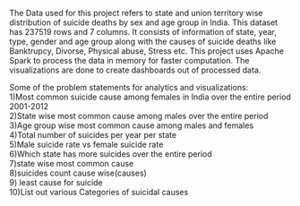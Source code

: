 The Data used for this project refers to state and union territory wise distribution of suicide deaths by sex and age group in India.
This dataset has 237519 rows and 7 columns. It consists of information of state, year, type, gender and age group along with the causes of suicide deaths like Banktrupcy, Divorse, Physical abuse, Stress etc.
This project uses Apache Spark to process the data in memory for faster computation. The visualizations are done to create dashboards out of processed data.

Some of the problem statements for analytics and visualizations:\
1)Most common suicide cause among females in India over the entire period 2001-2012\
2)State wise most common cause among males over the entire period\
3)Age group wise most common cause among males and females\
4)Total number of suicides per year per state\
5)Male suicide rate vs female suicide rate\
6)Which state has more suicides over the entire period\
7)state wise most common cause\
8)suicides count cause wise(causes)\
9) least cause for suicide\
10)List out various Categories of suicidal causes
